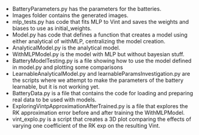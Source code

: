 - BatteryParameters.py has the parameters for the batteries.
- Images folder contains the generated images.
- mlp_tests.py has code that fits MLP to Vint and saves the weights and biases to use as initial_weights.
- Model.py has code that defines a function that creates a model using either analytical of withMLP, centralizing the model creation.
- AnalyticalModel.py is the analytical model.
- WithMLPModel.py is the model with MLP but without bayesian stuff. 
- BatteryModelTesting.py is a file showing how to use the model defined in model.py and plotting some comparisons
- LearnableAnalyticalModel.py and learnableParamsInvestigation.py are the scripts where we attempt to make the parameters of the battery learnable, but it is not working yet.
- BatteryData.py is a file that contains the code for loading and preparing real data to be used with models.
- ExploringVintpApproximationAfterTrained.py is a file that explores the RK approximation error before and after training the WithMLPModel.
- vint_explo.py is a script that creates a 3D plot comparing the effects of varying one coefficient of the RK exp on the resulting Vint.